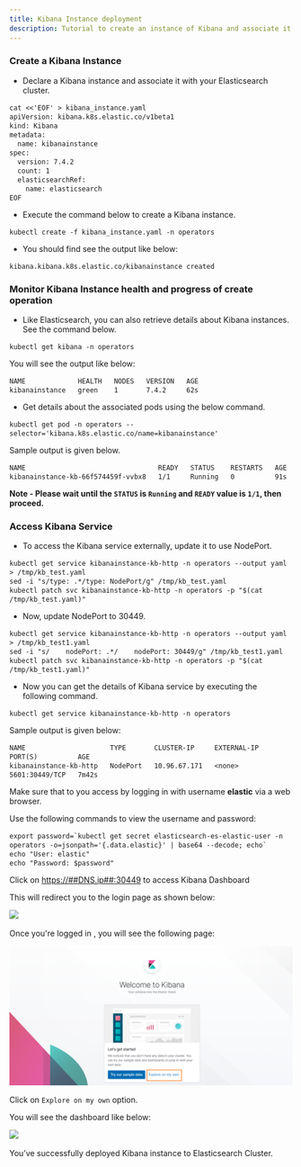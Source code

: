 ```yaml
---
title: Kibana Instance deployment
description: Tutorial to create an instance of Kibana and associate it with Elasticsearch Cluster
---
```


### Create a Kibana Instance

- Declare a Kibana instance and associate it with your Elasticsearch cluster.

```execute
cat <<'EOF' > kibana_instance.yaml
apiVersion: kibana.k8s.elastic.co/v1beta1
kind: Kibana
metadata:
  name: kibanainstance
spec:
  version: 7.4.2
  count: 1
  elasticsearchRef:
    name: elasticsearch
EOF
```

- Execute the command below to create a Kibana instance.

```execute
kubectl create -f kibana_instance.yaml -n operators
```

- You should find see the output like below:

```
kibana.kibana.k8s.elastic.co/kibanainstance created
```

### Monitor Kibana Instance health and progress of create operation

- Like Elasticsearch, you can also retrieve details about Kibana instances. See the command below.

```execute
kubectl get kibana -n operators
```

You will see the output like below:

```
NAME             HEALTH   NODES   VERSION   AGE
kibanainstance   green    1       7.4.2     62s
```

- Get details about the associated pods using the below command.

```execute
kubectl get pod -n operators --selector='kibana.k8s.elastic.co/name=kibanainstance'
```

Sample output is given below.

```
NAME                                 READY   STATUS    RESTARTS   AGE
kibanainstance-kb-66f574459f-vvbx8   1/1     Running   0          91s
```
**Note - Please wait until the `STATUS` is `Running` and `READY` value is `1/1`, then proceed.**

### Access Kibana Service

- To access the Kibana service externally, update it to use NodePort.

```execute
kubectl get service kibanainstance-kb-http -n operators --output yaml > /tmp/kb_test.yaml
sed -i "s/type: .*/type: NodePort/g" /tmp/kb_test.yaml
kubectl patch svc kibanainstance-kb-http -n operators -p "$(cat /tmp/kb_test.yaml)"
```

- Now, update NodePort to 30449.

```execute
kubectl get service kibanainstance-kb-http -n operators --output yaml > /tmp/kb_test1.yaml
sed -i "s/    nodePort: .*/    nodePort: 30449/g" /tmp/kb_test1.yaml
kubectl patch svc kibanainstance-kb-http -n operators -p "$(cat /tmp/kb_test1.yaml)"
```

- Now you can get the details of Kibana service by executing the following command.

```execute
kubectl get service kibanainstance-kb-http -n operators
```

Sample output is given below:

```
NAME                     TYPE       CLUSTER-IP     EXTERNAL-IP   PORT(S)          AGE
kibanainstance-kb-http   NodePort   10.96.67.171   <none>        5601:30449/TCP   7m42s
```

Make sure that to you access by logging in with username **elastic** via a web browser.

Use the following commands to view the username and password:

```execute
export password=`kubectl get secret elasticsearch-es-elastic-user -n operators -o=jsonpath='{.data.elastic}' | base64 --decode; echo`
echo "User: elastic"
echo "Password: $password"
```

Click on <a href="https://##DNS.ip##:30449" target="_blank">https://##DNS.ip##:30449</a> to access Kibana Dashboard

This will redirect you to the login page as shown below:

![](_images/kibana_localhost.png)

Once you're logged in , you will see the following  page:

![](_images/kibana_get_started.png)

Click on `Explore on my own` option.

You will see the dashboard like below:

![](_images/kibana_login.png)

You’ve successfully deployed Kibana instance to Elasticsearch Cluster.
